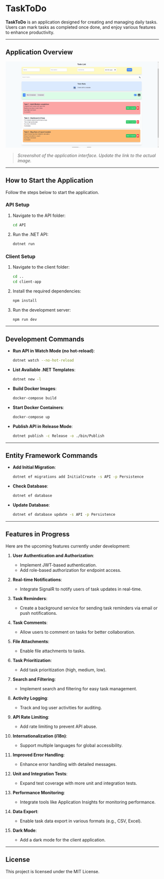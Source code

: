 # TaskToDo

**TaskToDo** is an application designed for creating and managing daily tasks. Users can mark tasks as completed once done, and enjoy various features to enhance productivity.

---

## Application Overview

![TaskToDo Screenshot](./TaskToDo.PNG)

> *Screenshot of the application interface. Update the link to the actual image.*

---

## How to Start the Application

Follow the steps below to start the application.

### API Setup
1. Navigate to the API folder:
   ```bash
   cd API
   ```
2. Run the .NET API:
   ```bash
   dotnet run
   ```

### Client Setup
1. Navigate to the client folder:
   ```bash
   cd ..
   cd client-app
   ```
2. Install the required dependencies:
   ```bash
   npm install
   ```
3. Run the development server:
   ```bash
   npm run dev
   ```

---

## Development Commands

- **Run API in Watch Mode (no hot-reload)**:
  ```bash
  dotnet watch --no-hot-reload
  ```

- **List Available .NET Templates**:
  ```bash
  dotnet new -l
  ```

- **Build Docker Images**:
  ```bash
  docker-compose build
  ```

- **Start Docker Containers**:
  ```bash
  docker-compose up
  ```

- **Publish API in Release Mode**:
  ```bash
  dotnet publish -c Release -o ./bin/Publish
  ```

---

## Entity Framework Commands

- **Add Initial Migration**:
  ```bash
  dotnet ef migrations add InitialCreate -s API -p Persistence
  ```

- **Check Database**:
  ```bash
  dotnet ef database
  ```

- **Update Database**:
  ```bash
  dotnet ef database update -s API -p Persistence
  ```

---

## Features in Progress

Here are the upcoming features currently under development:

1. **User Authentication and Authorization**:
   - Implement JWT-based authentication.
   - Add role-based authorization for endpoint access.

2. **Real-time Notifications**:
   - Integrate SignalR to notify users of task updates in real-time.

3. **Task Reminders**:
   - Create a background service for sending task reminders via email or push notifications.

4. **Task Comments**:
   - Allow users to comment on tasks for better collaboration.

5. **File Attachments**:
   - Enable file attachments to tasks.

6. **Task Prioritization**:
   - Add task prioritization (high, medium, low).

7. **Search and Filtering**:
   - Implement search and filtering for easy task management.

8. **Activity Logging**:
   - Track and log user activities for auditing.

9. **API Rate Limiting**:
   - Add rate limiting to prevent API abuse.

10. **Internationalization (i18n)**:
    - Support multiple languages for global accessibility.

11. **Improved Error Handling**:
    - Enhance error handling with detailed messages.

12. **Unit and Integration Tests**:
    - Expand test coverage with more unit and integration tests.

13. **Performance Monitoring**:
    - Integrate tools like Application Insights for monitoring performance.

14. **Data Export**:
    - Enable task data export in various formats (e.g., CSV, Excel).

15. **Dark Mode**:
    - Add a dark mode for the client application.

---

## License

This project is licensed under the MIT License.
